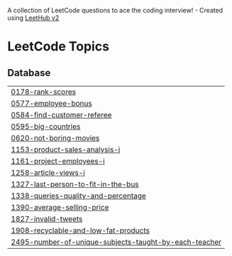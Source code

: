 A collection of LeetCode questions to ace the coding interview! - Created using [LeetHub v2](https://github.com/arunbhardwaj/LeetHub-2.0)
<!---LeetCode Topics Start-->
# LeetCode Topics
## Database
|  |
| ------- |
| [0178-rank-scores](https://github.com/arshibegum/LeetCode-repo/tree/master/0178-rank-scores) |
| [0577-employee-bonus](https://github.com/arshibegum/LeetCode-repo/tree/master/0577-employee-bonus) |
| [0584-find-customer-referee](https://github.com/arshibegum/LeetCode-repo/tree/master/0584-find-customer-referee) |
| [0595-big-countries](https://github.com/arshibegum/LeetCode-repo/tree/master/0595-big-countries) |
| [0620-not-boring-movies](https://github.com/arshibegum/LeetCode-repo/tree/master/0620-not-boring-movies) |
| [1153-product-sales-analysis-i](https://github.com/arshibegum/LeetCode-repo/tree/master/1153-product-sales-analysis-i) |
| [1161-project-employees-i](https://github.com/arshibegum/LeetCode-repo/tree/master/1161-project-employees-i) |
| [1258-article-views-i](https://github.com/arshibegum/LeetCode-repo/tree/master/1258-article-views-i) |
| [1327-last-person-to-fit-in-the-bus](https://github.com/arshibegum/LeetCode-repo/tree/master/1327-last-person-to-fit-in-the-bus) |
| [1338-queries-quality-and-percentage](https://github.com/arshibegum/LeetCode-repo/tree/master/1338-queries-quality-and-percentage) |
| [1390-average-selling-price](https://github.com/arshibegum/LeetCode-repo/tree/master/1390-average-selling-price) |
| [1827-invalid-tweets](https://github.com/arshibegum/LeetCode-repo/tree/master/1827-invalid-tweets) |
| [1908-recyclable-and-low-fat-products](https://github.com/arshibegum/LeetCode-repo/tree/master/1908-recyclable-and-low-fat-products) |
| [2495-number-of-unique-subjects-taught-by-each-teacher](https://github.com/arshibegum/LeetCode-repo/tree/master/2495-number-of-unique-subjects-taught-by-each-teacher) |
<!---LeetCode Topics End-->